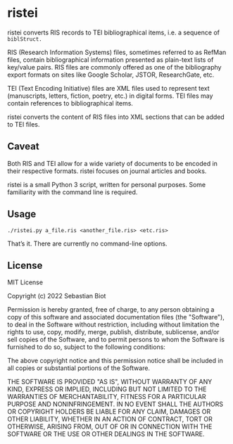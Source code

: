# ristei
ristei converts RIS records to TEI bibliographical items, i.e. a sequence of `biblStruct.`

RIS (Research Information Systems) files, sometimes referred to as RefMan files, contain bibliographical information presented as plain-text lists of key/value pairs. RIS files are commonly offered as one of the bibliography export formats on sites like Google Scholar, JSTOR, ResearchGate, etc.

TEI (Text Encoding Initiative) files are XML files used to represent text (manuscripts, letters, fiction, poetry, etc.) in digital forms. TEI files may contain references to bibliographical items.

ristei converts the content of RIS files into XML sections that can be added to TEI files.

## Caveat
Both RIS and TEI allow for a wide variety of documents to be encoded in their respective formats. ristei focuses on journal articles and books.

ristei is a small Python 3 script, written for personal purposes. Some familiarity with the command line is required.

## Usage
    ./ristei.py a_file.ris <another_file.ris> <etc.ris>

That’s it. There are currently no command-line options.

## License
MIT License

Copyright (c) 2022 Sebastian Biot

Permission is hereby granted, free of charge, to any person obtaining a copy of this software and associated documentation files (the "Software"), to deal in the Software without restriction, including without limitation the rights to use, copy, modify, merge, publish, distribute, sublicense, and/or sell copies of the Software, and to permit persons to whom the Software is furnished to do so, subject to the following conditions:

The above copyright notice and this permission notice shall be included in all copies or substantial portions of the Software.

THE SOFTWARE IS PROVIDED "AS IS", WITHOUT WARRANTY OF ANY KIND, EXPRESS OR IMPLIED, INCLUDING BUT NOT LIMITED TO THE WARRANTIES OF MERCHANTABILITY, FITNESS FOR A PARTICULAR PURPOSE AND NONINFRINGEMENT. IN NO EVENT SHALL THE AUTHORS OR COPYRIGHT HOLDERS BE LIABLE FOR ANY CLAIM, DAMAGES OR OTHER LIABILITY, WHETHER IN AN ACTION OF CONTRACT, TORT OR OTHERWISE, ARISING FROM, OUT OF OR IN CONNECTION WITH THE SOFTWARE OR THE USE OR OTHER DEALINGS IN THE SOFTWARE.

